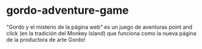 # gordo-adventure-game

"Gordo y el misterio de la página web" es un juego de aventuras point and click (en la tradición del Monkey Island) que funciona como la nueva página de la productora de arte Gordo!
